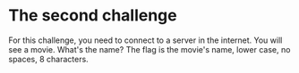 # The second challenge

For this challenge, you need to connect to a server in the internet. You will see a movie. What's the name? The flag is the movie's name, lower case, no spaces, 8 characters.